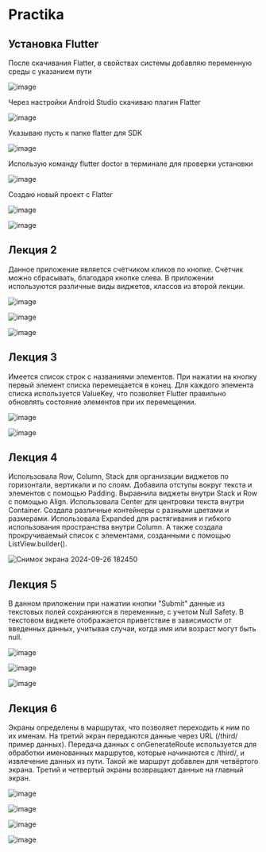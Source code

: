 # Practika
## Установка Flutter

После скачивания Flatter, в свойствах системы добавляю переменную среды с указанием пути

![image](https://github.com/user-attachments/assets/c29a224f-af49-4ca0-a8e2-4d387e71094f)

Через настройки Android Studio скачиваю плагин Flatter

![image](https://github.com/user-attachments/assets/219de3ab-4dd2-46dd-a201-435639f89bcb)

Указываю пусть к папке flatter для SDK

![image](https://github.com/user-attachments/assets/42aa3f0b-32c1-481c-aea6-c37e0d6f6c0e)

Использую команду flutter doctor в терминале для проверки установки

![image](https://github.com/user-attachments/assets/984ed95f-09c7-4131-9952-5e224b84a3b5)

Создаю новый проект с Flatter

![image](https://github.com/user-attachments/assets/2f4685ce-2d45-4e5a-b902-627e68a8fb8d)

![image](https://github.com/user-attachments/assets/ee98daa1-a94e-47e2-a54c-b6a9948bd6e2)

## Лекция 2
Данное приложение является счётчиком кликов по кнопке. Счётчик можно сбрасывать, благодаря кнопке слева.
В приложении используются различные виды виджетов, классов из второй лекции.

![image](https://github.com/user-attachments/assets/52ab9344-b4ab-40ff-b73b-bb92799ddbfe)

![image](https://github.com/user-attachments/assets/d20e3310-501e-4149-9bb9-01f14f20b820)

![image](https://github.com/user-attachments/assets/0a92dd1d-7c7c-4c3d-934c-53134ee1dcad)

## Лекция 3
Имеется список строк с названиями элементов. При нажатии на кнопку первый элемент списка перемещается в конец. Для каждого элемента списка используется ValueKey, что позволяет Flutter правильно обновлять состояние элементов при их перемещении.

![image](https://github.com/user-attachments/assets/f0b1eae6-32fd-46f1-93ca-5ce847f73c05)

![image](https://github.com/user-attachments/assets/4a8a44f6-6afd-4806-b093-c643b9492902)

## Лекция 4
Использовала Row, Column, Stack для организации виджетов по горизонтали, вертикали и по слоям. Добавила отступы вокруг текста и элементов с помощью Padding. Выравнила виджеты внутри Stack и Row с помощью Align.
Использовала Center для центровки текста внутри Container. Создала различные контейнеры с разными цветами и размерами.
Использовала Expanded для растягивания и гибкого использования пространства внутри Column.
А также создала прокручиваемый список с элементами, созданными с помощью ListView.builder().

![Снимок экрана 2024-09-26 182450](https://github.com/user-attachments/assets/4771eee9-e18e-4778-bab6-bb29304f1644)

## Лекция 5
В данном приложении при нажатии кнопки "Submit" данные из текстовых полей сохраняются в переменные, с учетом Null Safety. В текстовом виджете отображается приветствие в зависимости от введенных данных, учитывая случаи, когда имя или возраст могут быть null.

![image](https://github.com/user-attachments/assets/7d4bc062-5d8d-4c3c-a361-2daa4ad63b30)

![image](https://github.com/user-attachments/assets/89a6ed29-23ee-48d0-ab41-316b17d73782)

![image](https://github.com/user-attachments/assets/ef6f8b67-2397-4890-821a-8087a0570e9f)

## Лекция 6
Экраны определены в маршрутах, что позволяет переходить к ним по их именам. На третий экран передаются данные через URL (/third/пример данных). Передача данных с onGenerateRoute используется для обработки именованных маршрутов, которые начинаются с /third/, и извлечение данных из пути. Такой же маршрут добавлен для четвёртого экрана. Третий и четвертый экраны возвращают данные на главный экран.

![image](https://github.com/user-attachments/assets/db610354-a473-4f00-840b-fea3dea51e0d)

![image](https://github.com/user-attachments/assets/8f11e439-d63a-432a-8dc3-553929bcfd3c)

![image](https://github.com/user-attachments/assets/b78b32a8-3c2d-4831-90c3-b3e2cef6062a)

![image](https://github.com/user-attachments/assets/d1d270ab-ffd1-485a-a31a-2ba4973a0788)

